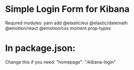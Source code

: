 # Simple Login Form for Kibana

Requred modules:
yarn add @elastic/eui @elastic/datemath @emotion/react @emotion/css moment prop-types

# In package.json:
Change this if you need:
"homepage": "/kibana-login"